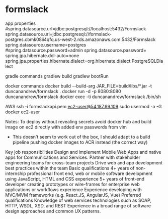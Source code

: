 # formslack
app properties
#spring.datasource.url=jdbc:postgresql://localhost:5432/Formslack
spring.datasource.url=jdbc:postgresql://formslack-postgres.cbmk08ii4qfq.us-west-2.rds.amazonaws.com:5432/Formslack
spring.datasource.username=postgres
#spring.datasource.password=admin
spring.datasource.password=
spring.jpa.hibernate.ddl-auto=none
spring.jpa.properties.hibernate.dialect=org.hibernate.dialect.PostgreSQLDialect

gradle commands
gradlew build
gradlew bootRun

docker commands
docker build --build-arg JAR_FILE=build/libs/*.jar -t duncanandrew/formslack .
docker run -d -p 8080:8080 duncanandrew/formslack
docker exec -ti duncanandrew/formslack /bin/sh

AWS
ssh -i formslackapi.pem ec2-user@54.187.99.109
sudo usermod -a -G docker ec2-user

Notes:
To deploy without revealing secrets avoid docker hub and build image on ec2 directly with added env passwords from vim
- This doesn't seem to work out of the box, I should adapt to a build pipeline pushing docker images to ACR instead (the correct way)

Key job responsibilities Design and implement Mobile Web Apps and native apps for Communications and Services. Partner with stakeholder engineering teams for cross-team projects Drive web and app development best practices within the team Basic qualifications 4+ years of non-internship professional front end, web or mobile software development using JavaScript, HTML and CSS experience 5+ years of front-end developer creating prototypes or wire-frames for enterprise web applications or workflows experience Experience developing with MVC/MVM frameworks (e.g. React.JS, AngularJS, Vue) Preferred qualifications Knowledge of web services technologies such as SOAP, HTTP, WSDL, XSD, and REST Experience in a broad range of software design approaches and common UX patterns.